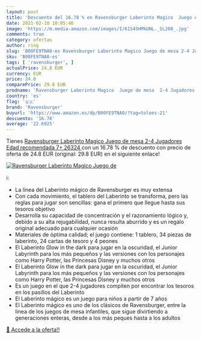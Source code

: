 ```yaml
---
layout: post
title: 'Descuento del 16.78 % en Ravensburger Laberinto Magico  Juego de '
date: 2021-02-10 10:05:46
image: 'https://m.media-amazon.com/images/I/61S4SHMkUNL._SL200_.jpg'
comments: true
category: ofertas
author: ring
slug: 'B00FE9TNA0-es Ravensburger Laberinto Magico Juego de mesa 2-4 Jugadores...'
sku: 'B00FE9TNA0-es'
tags: [ 'ravensburger', ]
actualPrice: 24.8 EUR
currency: EUR
price: 24.8
comparePrice: 29.8 EUR
prodname: 'Ravensburger Laberinto Magico  Juego de mesa  2-4 Jugadores  Edad recomendada 7+  26324 '
country: 'es'
flag: '🇪🇸'
brand: 'Ravensburger'
buyurl: 'https://www.amazon.es/dp/B00FE9TNA0/?tag=tolees-21'
descuento: '16.78'
average: '22.6925'
---
```


Tienes [Ravensburger Laberinto Magico  Juego de mesa  2-4 Jugadores  Edad recomendada 7+  26324 ](https://www.amazon.es/dp/B00FE9TNA0/?tag=tolees-21) con un 16.78 % de descuento con precio de oferta de 24.8 EUR (original: 29.8 EUR) en el siguiente enlace!

[![Ravensburger Laberinto Magico  Juego de ](https://m.media-amazon.com/images/I/61S4SHMkUNL._SL200_.jpg)](https://www.amazon.es/dp/B00FE9TNA0/?tag=tolees-21)

ℹ️:

- La línea del Laberinto mágico de Ravensburger es muy extensa
- Con cada movimiento, el tablero del Laberinto se transforma, pero las reglas para jugar son sencillas: gana el primero que llegue hasta sus tesoros objetivo
- Desarrolla su capacidad de concentración y el razonamiento lógico y, debido a su alta rejugabilidad, nunca resulta aburrido y es un regalo original adecuado para cualquier ocasión
- Materiales de óptima calidad; el juego contiene: 1 tablero, 34 piezas de laberinto, 24 cartas de tesoro y 4 peones
- El Laberinto Glow in the dark para jugar en la oscuridad, el Junior Labyrinth para los más pequeños y las versiones con los personajes como Harry Potter, las Princesas Disney y muchos otros
- El Laberinto Glow in the dark para jugar en la oscuridad, el Junior Labyrinth para los más pequeños y las versiones con los personajes como Harry Potter, las Princesas Disney y muchos otros
- Es un juego en el que 2-4 jugadores compiten por encontrar los tesoros en los pasillos del Laberinto
- El Laberinto mágico es un juego para niños a partir de 7 años
- El Laberinto mágico es uno de los clásicos de Ravensburger, entre la linea de los juegos de mesa infantiles, que sigue divirtiendo a generaciones enteras, desde a los más peques hasta a los adultos

[🛒 Accede a la oferta!!](https://www.amazon.es/dp/B00FE9TNA0/?tag=tolees-21)
